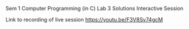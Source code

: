 Sem 1 Computer Programming (in C) Lab 3 Solutions Interactive Session

Link to recording of live session
https://youtu.be/F3V8Sv74gcM
